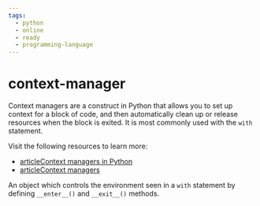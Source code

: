 ```yaml
---
tags:
  - python
  - online
  - ready
  - programming-language
---
```

# context-manager

Context managers are a construct in Python that allows you to set up context for a block of code, and then automatically clean up or release resources when the block is exited. It is most commonly used with the `with` statement.

Visit the following resources to learn more:

- [articleContext managers in Python](https://www.freecodecamp.org/news/context-managers-in-python/)
- [articleContext managers](https://book.pythontips.com/en/latest/context_managers.html)

An object which controls the environment seen in a `with` statement by defining `__enter__()` and `__exit__()` methods.
